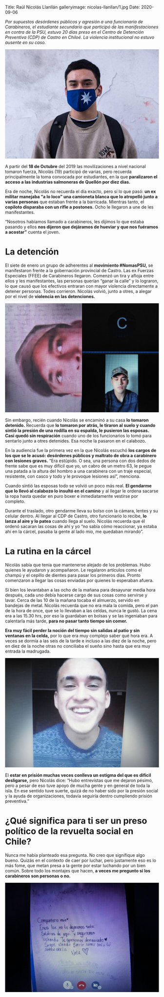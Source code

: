 Title: Raúl Nicolás Llanllán
galleryimage: nicolas-llanllan/1.jpg
Date: 2020-09-06

*Por supuestos desórdenes públicos y agresión a una funcionaria de Carabineros, el estudiante secundario que participó de las manifestaciones en contra de la PSU, estuvo 20 días preso en el Centro de Detención Preventiva (CDP) de Castro en Chiloé. La violencia institucional no estuvo ausente en su caso.*

![nicolas-llanllan/1.jpg](./images/nicolas-llanllan/1.jpg)

A partir del **18 de Octubre** del 2019 las movilizaciones a nivel nacional tomaron fuerza, Nicolás (19) participó de varias, pero recuerda principalmente la toma convocada por estudiantes, en la que **paralizaron el acceso a las industrias salmoneras de Quellón por diez días.**

Era de noche, Nicolás no recuerda el día exacto, pero sí lo que pasó: **un ex militar manejaba “a lo loco” una camioneta blanca que lo atropelló junto a varias personas** que estaban frente a la barricada. Mientras tanto, el **copiloto disparaba con un rifle a postones.** Ocho le llegaron a une de les manifestantes.

“Nosotros habíamos llamado a carabineros, les dijimos lo que estaba pasando y ellos **nos dijeron que dejáramos de hueviar y que nos fuéramos a acostar”** cuenta el joven.

# La detención

El siete de enero un grupo de adherentes al **movimiento #NomasPSU,** se manifestaron frente a la gobernación provincial de Castro. Las ex Fuerzas Especiales (FFEE) de Carabineros llegaron. Comenzó un tira y afloja entre ellos y les manifestantes, las personas querían “ganar la calle” y lo lograron, lo que causó que los efectivos entraran con mayor violencia directamente a detener personas. Todes corrieron. Nicolás volvió, junto a otres, a alegar por el nivel de **violencia en las detenciones.**

![nicolas-llanllan/2.jpg](./images/nicolas-llanllan/2.jpg)

Sin embargo, recién cuando Nicolás se encaminó a su casa **lo tomaron detenido.** Recuerda que **lo tomaron por atrás, le tiraron al suelo y cuando sintió la presión de una rodilla en su espalda, le pusieron las esposas. Casi quedó sin respiración** cuando uno de los funcionarios lo tomó para sentarlo junto a otres detenides. Esa noche la pasaron en el calabozo.

En la audiencia fue la primera vez en la que Nicolás escuchó **los cargos de los que se le acusó: desórdenes públicos y maltrato de obra a carabinero con lesiones graves.** “Era estúpido. O sea, una persona con dos dedos de frente sabe que es muy difícil que yo, un cabro de un metro 63, le pegue una patada a la altura del hombro a una carabinera con un traje especial, resistente, con casco y todo y le provoque lesiones así”, menciona.

Cuando sintió las esposas todo se volvió un poco más real. **El gendarme que lo llevó al calabozo lo insultó en el camino** y al llegar le ordena sacarse la ropa hasta quedar en puro boxer e inmediatamente vestirse por completo.

Durante el traslado, otro gendarme lleva su bolso con la cámara, lentes y su celular dentro. Al llegar al CDP de Castro, otro funcionario lo recibe, **lo lanza al aire y lo patea** cuando llega al suelo. Nicolás recuerda que él ordenó sacaran las cosas de ahí y yo “no sabía cómo reaccionar, ya estaba ahí en la cárcel, pasaba la gente al lado mío, me quedaban mirando”.

# La rutina en la cárcel

Nicolás sabía que tenía que mantenerse alejado de los problemas. Hubo quienes le ayudaron y acompañaron. Le regalaron artículos como el champú y el cepillo de dientes para pasar los primeros días. Pronto comenzaron a llegar las cosas enviadas por quienes lo esperaban afuera.

Si bien los levantaban a las ocho de la mañana para desayunar media hora después, cada uno debía hacerse cargo de sus cosas como servirse y lavar. Cerca de las 10 de la mañana tocaba el almuerzo, servido en bandejas de  metal. Nicolás recuerda que no era mala la comida, pero el pan de la hora de once, que se lo llevaban a las celdas, nunca le gustó. La cena era a las 15.30 hrs, por eso la guardaban en bolsas y se las ingeniaban para calentarla más tarde, **para no pasar tanto tiempo sin comer.**

**Era muy fácil perder la noción del tiempo sin salidas al patio y sin ventanas en la celda,** por lo que era muy complejo saber qué hora era. A veces se dormía a las seis de la tarde e incluso a las diez de la noche, pero en diez de la noche otras no conciliaba el sueño sino hasta que era muy entrada la madrugada. 

![nicolas-llanllan/3.jpg](./images/nicolas-llanllan/3.jpg)

El **estar en prisión muchas veces conlleva un estigma del que es difícil desligarse,** pero Nicolás dice: “Hubo entrevistas que me dejaron pésimo, pero a pesar de eso tuve apoyo de mucha gente y en general de toda la isla. En ese sentido tuve suerte, quizá de no haber sido por la presión social y la ayuda de organizaciones, todavía seguiría dentro cumpliendo prisión preventiva.”

# ¿Qué significa para ti ser un preso político de la revuelta social en Chile?

Nunca me había planteado esa pregunta. No creo que signifique algo bueno. Quizás en el contexto de caer por luchar, pero justamente eso es lo más fome, que metan presa a la gente por estar luchando por un bien común. Sobre todo los montajes que hacen, **a veces me pregunto si los carabineros son personas o no.**

![nicolas-llanllan/4.jpg](./images/nicolas-llanllan/4.jpg)

